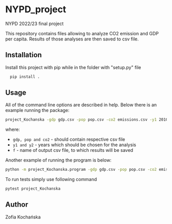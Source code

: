 
# NYPD_project

NYPD 2022/23 final project

This repository contains files allowing to analyze CO2 emission and GDP per capita.
Results of those analyses are then saved to csv file.


## Installation

Install this project with pip while in the folder with "setup.py" file

```bash
  pip install .
```
    
## Usage
All of the command line options are described in help. Below there is an example running the package:

```bash
project_Kochanska -gdp gdp.csv -pop pop.csv -co2 emissions.csv -y1 2010 -y2 2014 -f results.csv
```
where:
* `gdp, pop and co2` - should contain respective csv file
* `y1 and y2` - years which should be chosen for the analysis
* `f` - name of output csv file, to which results will be saved

Another example of running the program is below:

```bash
python -m project_Kochanska.program -gdp gdp.csv -pop pop.csv -co2 emissions.csv -y1 2002 -y2 2014 -f results.csv
```

To run tests simply use following command

```bash
pytest project_Kochanska
```

## Author

Zofia Kochańska

